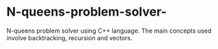 # N-queens-problem-solver-
N-queens problem solver using C++ language. The main concepts used involve backtracking, recursion and vectors.
